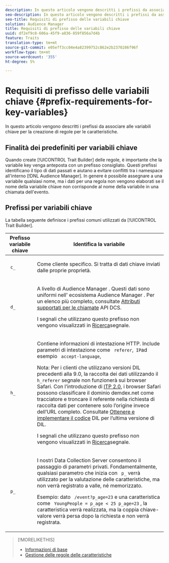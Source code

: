 ```yaml
---
description: In questo articolo vengono descritti i prefissi da associare alle variabili chiave per la creazione di regole per le caratteristiche.
seo-description: In questo articolo vengono descritti i prefissi da associare alle variabili chiave per la creazione di regole per le caratteristiche.
seo-title: Requisiti di prefisso delle variabili chiave
solution: Audience Manager
title: Requisiti di prefisso delle variabili chiave
uuid: df2ef9c8-606a-45f9-a836-859f856a7d4b
feature: Traits
translation-type: tm+mt
source-git-commit: e05eff3cc04e4a82399752c862e2b2370286f96f
workflow-type: tm+mt
source-wordcount: '355'
ht-degree: 5%

---
```



# Requisiti di prefisso delle variabili chiave {#prefix-requirements-for-key-variables}

In questo articolo vengono descritti i prefissi da associare alle variabili chiave per la creazione di regole per le caratteristiche.

<!-- r_tb_variable_prefixes.xml -->

## Finalità dei predefiniti per variabili chiave

Quando create [!UICONTROL Trait Builder] delle regole, è importante che la variabile key venga anteposta con un prefisso consigliato. Questi prefissi identificano il tipo di dati passati e aiutano a evitare conflitti tra i namespace all&#39;interno [!DNL Audience Manager]. In genere è possibile assegnare a una variabile qualsiasi nome, ma i dati per una regola non vengono elaborati se il nome della variabile chiave non corrisponde al nome della variabile in una chiamata dell&#39;evento.

## Prefissi per variabili chiave

La tabella seguente definisce i prefissi comuni utilizzati da [!UICONTROL Trait Builder].

<table id="table_CFEFA1DBDF904736B6EA2640B7AD26E5"> 
 <thead> 
  <tr> 
   <th colname="col1" class="entry"> Prefisso variabile chiave </th> 
   <th colname="col2" class="entry"> Identifica la variabile </th> 
  </tr>
 </thead>
 <tbody> 
  <tr> 
   <td colname="col1"><code> c_</code> </td> 
   <td colname="col2"> <p>Come cliente specifico. Si tratta di dati chiave inviati dalle proprie proprietà. </p> </td> 
  </tr> 
  <tr> 
   <td colname="col1"><code> d_</code> </td> 
   <td colname="col2"> <p>A livello di <span class="keyword"> Audience Manager</span> . Questi dati sono uniformi nell' <span class="keyword"> ecosistema Audience Manager</span> . Per un elenco più completo, consultate <a href="../../api/dcs-intro/dcs-api-reference/dcs-keys.md"> Attributi supportati per le chiamate</a> API DCS. <p>I segnali che utilizzano questo prefisso non vengono visualizzati in <a href="../data-explorer/data-explorer-signals-search/data-explorer-signals-search.md">Ricerca</a>segnale.</p></p> </td> 
  </tr>
  <tr> 
   <td colname="col1"><code> h_</code> </td> 
   <td colname="col2"> <p>Contiene informazioni di intestazione <a href="https://en.wikipedia.org/wiki/List_of_HTTP_header_fields" scope="external" format="html"></a> HTTP. Include parametri di intestazione come <code> referer</code>,<code> IP</code>ad esempio <code> accept-language</code>, </p> <p> <p>Nota: Per i clienti che utilizzano versioni DIL precedenti alla 9.0, la raccolta dei dati utilizzando il <code> h_referer</code> segnale non funzionerà sui browser Safari. Con l’introduzione di <a href="https://webkit.org/blog/8311/intelligent-tracking-prevention-2-0/" format="https" scope="external"> ITP 2.0</a>, i browser Safari possono classificare il dominio demdex.net come tracciatore e troncare il referente nella richiesta di raccolta dati per contenere solo l’origine invece dell’URL completo. Consultate <a href="../../dil/dil-overview.md#get-implement-dil-code">Ottenere e implementare il codice</a> DIL per l’ultima versione di DIL.<p>I segnali che utilizzano questo prefisso non vengono visualizzati in <a href="../data-explorer/data-explorer-signals-search/data-explorer-signals-search.md">Ricerca</a>segnale.</p></p> </p> </td> 
  </tr> 
  <tr> 
   <td colname="col1"><code> p_</code> </td> 
   <td colname="col2"> <p>I nostri <span class="wintitle"> Data Collection Server</span> consentono il passaggio di parametri privati. Fondamentalmente, qualsiasi parametro che inizia con <code> p_</code> verrà utilizzato per la valutazione delle caratteristiche, ma non verrà registrato a valle, né memorizzato. </p> <p>Esempio: dato <code> /event?p_age=23</code> e una caratteristica come <code> YoungPeople = p_age &lt; 25</code><code> p_age=23</code> , la caratteristica verrà realizzata, ma la coppia chiave-valore verrà persa dopo la richiesta e non verrà registrata. </p> </td> 
  </tr> 
 </tbody> 
</table>

>[!MORELIKETHIS]
>
>* [Informazioni di base](../../features/traits/create-onboarded-rule-based-traits.md)
>* [Gestione delle regole delle caratteristiche](../../features/traits/manage-trait-rules.md#managing-trait-rules)

